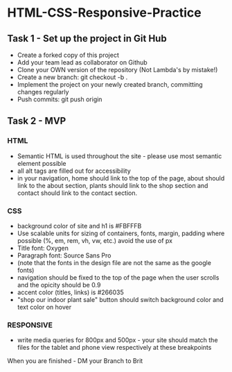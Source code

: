 # HTML-CSS-Responsive-Practice

## Task 1 - Set up the project in Git Hub
* Create a forked copy of this project
* Add your team lead as collaborator on Github
* Clone your OWN version of the repository (Not Lambda's by mistake!)
* Create a new branch: git checkout -b <firstName-lastName>.
* Implement the project on your newly created <firstName-lastName> branch, committing changes regularly
* Push commits: git push origin <firstName-lastName>

## Task 2 - MVP 
### HTML 
* Semantic HTML is used throughout the site - please use most semantic element possible
* all alt tags are filled out for accessibility
* in your navigation, home should link to the top of the page, about should link to the about section, plants should link to the shop section and contact should link to the contact section. 

### CSS
* background color of site  and h1 is  #FBFFFB
* Use scalable units for sizing of containers, fonts, margin, padding where possible (%, em, rem, vh, vw, etc.) avoid the use of px 
* Title font: Oxygen
* Paragraph font: Source Sans Pro 
* (note that the fonts in the design file are not the same as the google fonts)
* navigation should be fixed to the top of the page when the user scrolls and the opicity should be 0.9
* accent color (titles, links) is #266035
* "shop our indoor plant sale" button should switch background color and text color on hover

### RESPONSIVE
* write media queries for 800px and 500px - your site should match the files for the tablet and phone view respectively at these breakpoints


When you are finished - DM your Branch to Brit
